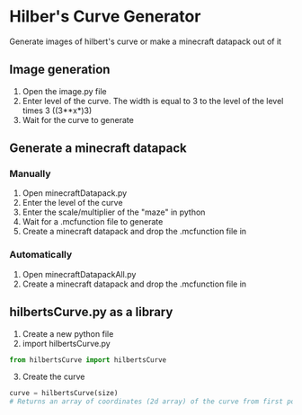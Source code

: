 # Hilber's Curve Generator
Generate images of hilbert's curve or make a minecraft datapack out of it

## Image generation
1. Open the image.py file
2. Enter level of the curve. The width is equal to 3 to the level of the level times 3 ((3**x*)3)
3. Wait for the curve to generate

## Generate a minecraft datapack
### Manually
1. Open minecraftDatapack.py
2. Enter the level of the curve
3. Enter the scale/multiplier of the "maze" in python
4. Wait for a .mcfunction file to generate
5. Create a minecraft datapack and drop the .mcfunction file in

### Automatically
1. Open minecraftDatapackAll.py
2. Create a minecraft datapack and drop the .mcfunction file in

## hilbertsCurve.py as a library
1. Create a new python file
2. import hilbertsCurve.py
```python
from hilbertsCurve import hilbertsCurve
```
3. Create the curve
```python
curve = hilbertsCurve(size)
# Returns an array of coordinates (2d array) of the curve from first point to last
```
